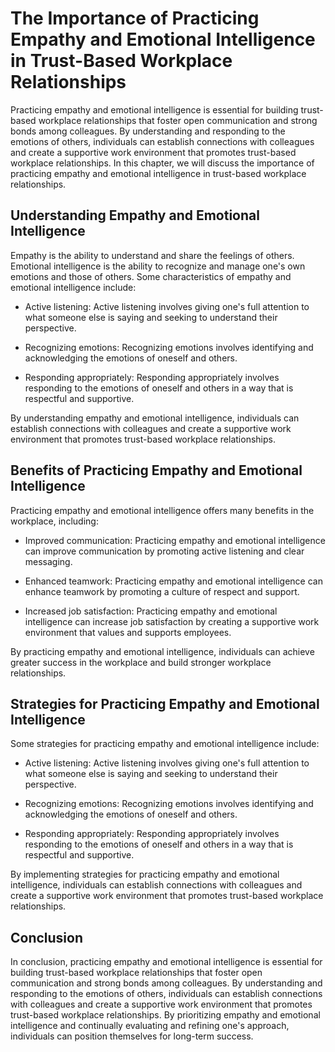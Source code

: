 The Importance of Practicing Empathy and Emotional Intelligence in Trust-Based Workplace Relationships
================================================================================================================================================================

Practicing empathy and emotional intelligence is essential for building trust-based workplace relationships that foster open communication and strong bonds among colleagues. By understanding and responding to the emotions of others, individuals can establish connections with colleagues and create a supportive work environment that promotes trust-based workplace relationships. In this chapter, we will discuss the importance of practicing empathy and emotional intelligence in trust-based workplace relationships.

Understanding Empathy and Emotional Intelligence
------------------------------------------------

Empathy is the ability to understand and share the feelings of others. Emotional intelligence is the ability to recognize and manage one's own emotions and those of others. Some characteristics of empathy and emotional intelligence include:

* Active listening: Active listening involves giving one's full attention to what someone else is saying and seeking to understand their perspective.

* Recognizing emotions: Recognizing emotions involves identifying and acknowledging the emotions of oneself and others.

* Responding appropriately: Responding appropriately involves responding to the emotions of oneself and others in a way that is respectful and supportive.

By understanding empathy and emotional intelligence, individuals can establish connections with colleagues and create a supportive work environment that promotes trust-based workplace relationships.

Benefits of Practicing Empathy and Emotional Intelligence
---------------------------------------------------------

Practicing empathy and emotional intelligence offers many benefits in the workplace, including:

* Improved communication: Practicing empathy and emotional intelligence can improve communication by promoting active listening and clear messaging.

* Enhanced teamwork: Practicing empathy and emotional intelligence can enhance teamwork by promoting a culture of respect and support.

* Increased job satisfaction: Practicing empathy and emotional intelligence can increase job satisfaction by creating a supportive work environment that values and supports employees.

By practicing empathy and emotional intelligence, individuals can achieve greater success in the workplace and build stronger workplace relationships.

Strategies for Practicing Empathy and Emotional Intelligence
------------------------------------------------------------

Some strategies for practicing empathy and emotional intelligence include:

* Active listening: Active listening involves giving one's full attention to what someone else is saying and seeking to understand their perspective.

* Recognizing emotions: Recognizing emotions involves identifying and acknowledging the emotions of oneself and others.

* Responding appropriately: Responding appropriately involves responding to the emotions of oneself and others in a way that is respectful and supportive.

By implementing strategies for practicing empathy and emotional intelligence, individuals can establish connections with colleagues and create a supportive work environment that promotes trust-based workplace relationships.

Conclusion
----------

In conclusion, practicing empathy and emotional intelligence is essential for building trust-based workplace relationships that foster open communication and strong bonds among colleagues. By understanding and responding to the emotions of others, individuals can establish connections with colleagues and create a supportive work environment that promotes trust-based workplace relationships. By prioritizing empathy and emotional intelligence and continually evaluating and refining one's approach, individuals can position themselves for long-term success.
